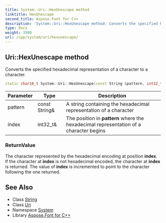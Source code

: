 ```yaml
---
title: System::Uri::HexUnescape method
linktitle: HexUnescape
second_title: Aspose.Font for C++
description: 'System::Uri::HexUnescape method. Converts the specified hexadecimal representation of a character to a character in C++.'
type: docs
weight: 3500
url: /cpp/system/uri/hexunescape/
---
```

## Uri::HexUnescape method


Converts the specified hexadecimal representation of a character to a character.

```cpp
static char16_t System::Uri::HexUnescape(const String &pattern, int32_t &index)
```


| Parameter | Type | Description |
| --- | --- | --- |
| pattern | const String\& | A string containing the hexadecimal representation of a character |
| index | int32_t\& | The position in **pattern** where the hexadecimal representation of a character begins |

### ReturnValue

The character represented by the hexadecimal encoding at position **index**. If the character at **index** is not hexadecimal encoded, the character at **index** is returned. The value of **index** is incremented to point to the character following the one returned.

## See Also

* Class [String](../../string/)
* Class [Uri](../)
* Namespace [System](../../)
* Library [Aspose.Font for C++](../../../)

